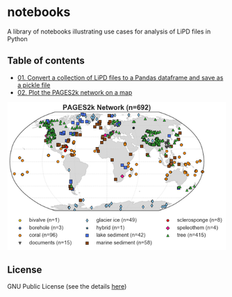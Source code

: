 # notebooks
A library of notebooks illustrating use cases for analysis of LiPD files in Python

## Table of contents
+ [01. Convert a collection of LiPD files to a Pandas dataframe and save as a pickle file](https://nbviewer.jupyter.org/github/LinkedEarth/notebooks/blob/master/PAGES2k/01.lipd2df.ipynb)
+ [02. Plot the PAGES2k network on a map](https://nbviewer.jupyter.org/github/LinkedEarth/notebooks/blob/master/PAGES2k/02.plot_map.ipynb)

![PAGES2k Network](PAGES2k/figs/pages2k_network.png)

## License
GNU Public License (see the details [here](LICENSE))
